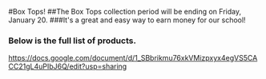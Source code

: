 #Box Tops!
##The Box Tops collection period will be ending on Friday, January 20.
###It's a great and easy way to earn money for our school!
### Below is the full list of products.
<https://docs.google.com/document/d/1_SBbrikmu76xkVMizpxyx4egVS5CACC21gL4uPIbJ6Q/edit?usp=sharing>

